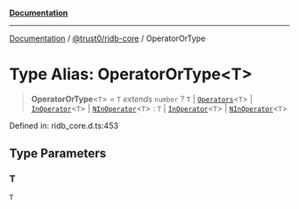 [**Documentation**](../../../README.md)

***

[Documentation](../../../README.md) / [@trust0/ridb-core](../README.md) / OperatorOrType

# Type Alias: OperatorOrType\<T\>

> **OperatorOrType**\<`T`\> = `T` *extends* `number` ? `T` \| [`Operators`](Operators.md)\<`T`\> \| [`InOperator`](InOperator.md)\<`T`\> \| [`NInOperator`](NInOperator.md)\<`T`\> : `T` \| [`InOperator`](InOperator.md)\<`T`\> \| [`NInOperator`](NInOperator.md)\<`T`\>

Defined in: ridb\_core.d.ts:453

## Type Parameters

### T

`T`
